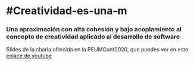 # #Creatividad-es-una-m
### Una aproximación con alta cohesión y bajo acoplamiento  al concepto de creatividad aplicado al desarrollo de software
Slides de la charla ofrecida en la PEUMConf2020, que puedes ver en este [enlace de youtube](https://www.youtube.com/watch?v=q4kZvWQy9pQ&feature=youtu.be)

